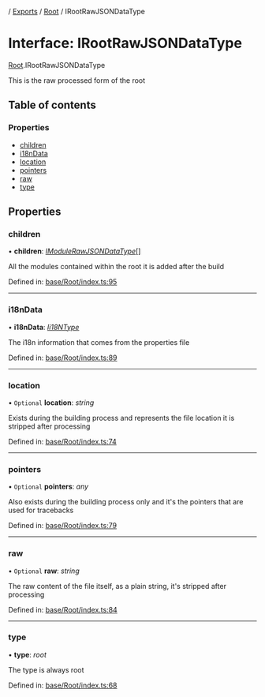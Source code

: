 [](../README.md) / [Exports](../modules.md) / [Root](../modules/root.md) / IRootRawJSONDataType

# Interface: IRootRawJSONDataType

[Root](../modules/root.md).IRootRawJSONDataType

This is the raw processed form of the root

## Table of contents

### Properties

- [children](root.irootrawjsondatatype.md#children)
- [i18nData](root.irootrawjsondatatype.md#i18ndata)
- [location](root.irootrawjsondatatype.md#location)
- [pointers](root.irootrawjsondatatype.md#pointers)
- [raw](root.irootrawjsondatatype.md#raw)
- [type](root.irootrawjsondatatype.md#type)

## Properties

### children

• **children**: [*IModuleRawJSONDataType*](base_root_module.imodulerawjsondatatype.md)[]

All the modules contained within the root it is added after
the build

Defined in: [base/Root/index.ts:95](https://github.com/onzag/itemize/blob/0569bdf2/base/Root/index.ts#L95)

___

### i18nData

• **i18nData**: [*Ii18NType*](root.ii18ntype.md)

The i18n information that comes from the properties file

Defined in: [base/Root/index.ts:89](https://github.com/onzag/itemize/blob/0569bdf2/base/Root/index.ts#L89)

___

### location

• `Optional` **location**: *string*

Exists during the building process and represents the file location
it is stripped after processing

Defined in: [base/Root/index.ts:74](https://github.com/onzag/itemize/blob/0569bdf2/base/Root/index.ts#L74)

___

### pointers

• `Optional` **pointers**: *any*

Also exists during the building process only and it's the pointers
that are used for tracebacks

Defined in: [base/Root/index.ts:79](https://github.com/onzag/itemize/blob/0569bdf2/base/Root/index.ts#L79)

___

### raw

• `Optional` **raw**: *string*

The raw content of the file itself, as a plain string, it's stripped
after processing

Defined in: [base/Root/index.ts:84](https://github.com/onzag/itemize/blob/0569bdf2/base/Root/index.ts#L84)

___

### type

• **type**: *root*

The type is always root

Defined in: [base/Root/index.ts:68](https://github.com/onzag/itemize/blob/0569bdf2/base/Root/index.ts#L68)
